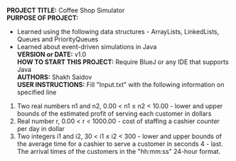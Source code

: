 **PROJECT TITLE:** Coffee Shop Simulator\
**PURPOSE OF PROJECT:**
- Learned using the following data structures - ArrayLists, LinkedLists, Queues and PriorityQueues 
- Learned about event-driven simulations in Java\
**VERSION or DATE:** v1.0\
**HOW TO START THIS PROJECT:** Require BlueJ or any IDE that supports Java\
**AUTHORS:** Shakh Saidov\
**USER INSTRUCTIONS:** Fill "Input.txt" with the following information on specified line
1. Two real numbers n1 and n2, 0.00 < n1 ≤ n2 < 10.00 - lower and upper bounds of the
estimated profit of serving each customer in dollars
2. Real number r, 0.00 < r < 1000.00 - cost of staffing a cashier counter per day in dollar
3. Two integers i1 and i2, 30 < i1 ≤ i2 < 300 - lower and upper bounds of the average time
for a cashier to serve a customer in seconds
4 - last. The arrival times of the customers in the "hh:mm:ss" 24-hour format.
